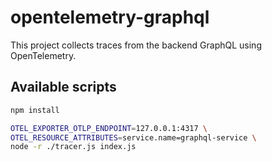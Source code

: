 # opentelemetry-graphql

This project collects traces from the backend GraphQL using OpenTelemetry.

## Available scripts

```sh
npm install

OTEL_EXPORTER_OTLP_ENDPOINT=127.0.0.1:4317 \
OTEL_RESOURCE_ATTRIBUTES=service.name=graphql-service \
node -r ./tracer.js index.js
```